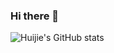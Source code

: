 ### Hi there 👋

![Huijie's GitHub stats](https://github-readme-stats.vercel.app/api?username=huijiewei&show_icons=true)
